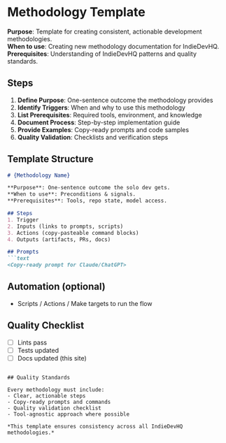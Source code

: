 # Methodology Template

**Purpose**: Template for creating consistent, actionable development methodologies.  
**When to use**: Creating new methodology documentation for IndieDevHQ.  
**Prerequisites**: Understanding of IndieDevHQ patterns and quality standards.

## Steps

1. **Define Purpose**: One-sentence outcome the methodology provides
2. **Identify Triggers**: When and why to use this methodology
3. **List Prerequisites**: Required tools, environment, and knowledge
4. **Document Process**: Step-by-step implementation guide
5. **Provide Examples**: Copy-ready prompts and code samples
6. **Quality Validation**: Checklists and verification steps

## Template Structure

```markdown
# {Methodology Name}

**Purpose**: One-sentence outcome the solo dev gets.  
**When to use**: Preconditions & signals.  
**Prerequisites**: Tools, repo state, model access.

## Steps
1. Trigger
2. Inputs (links to prompts, scripts)
3. Actions (copy-pasteable command blocks)
4. Outputs (artifacts, PRs, docs)

## Prompts
```text
<Copy-ready prompt for Claude/ChatGPT>
```

## Automation (optional)
- Scripts / Actions / Make targets to run the flow

## Quality Checklist
- [ ] Lints pass
- [ ] Tests updated
- [ ] Docs updated (this site)
```

## Quality Standards

Every methodology must include:
- Clear, actionable steps
- Copy-ready prompts and commands
- Quality validation checklist
- Tool-agnostic approach where possible

*This template ensures consistency across all IndieDevHQ methodologies.*